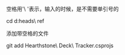  空格用'\ '表示，输入的时候，是不需要单引号的  

cd d:heads\ ref

添加带空格的文件

git add Hearthstone\ Deck\ Tracker.csprojs

